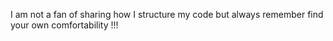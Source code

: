 I am not a fan of sharing how I structure my code but always remember find your own comfortability !!!
